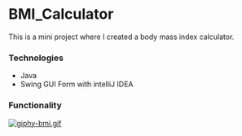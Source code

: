 # BMI_Calculator
This is a mini project where I created a body mass index calculator.

### Technologies
- Java
- Swing GUI Form with intelliJ IDEA

### Functionality

[![giphy-bmi.gif](https://i.postimg.cc/2j79brd8/giphy-bmi.gif)](https://postimg.cc/6TTfFs1D)
